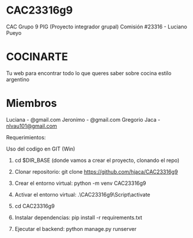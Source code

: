 # CAC23316g9
CAC Grupo 9 PIG (Proyecto integrador grupal)
Comisión #23316 - Luciano Pueyo


# COCINARTE
Tu web para encontrar todo lo que queres saber sobre cocina estilo argentino


# Miembros
Luciana - @gmail.com
Jeronimo - @gmail.com
Gregorio Jaca - nlvau101@gmail.com

Requerimientos:



Uso del codigo en GIT (Win)

1. cd $DIR_BASE (donde vamos a crear el proyecto, clonando el repo)

2. Clonar repositorio: git clone https://github.com/hjaca/CAC23316g9

3. Crear el entorno virtual: python -m venv CAC23316g9

4. Activar el entorno virtual: .\CAC23316g9\Script\activate

5. cd CAC23316g9 

6. Instalar dependencias: pip install -r requirements.txt

7. Ejecutar el backend: python manage.py runserver
